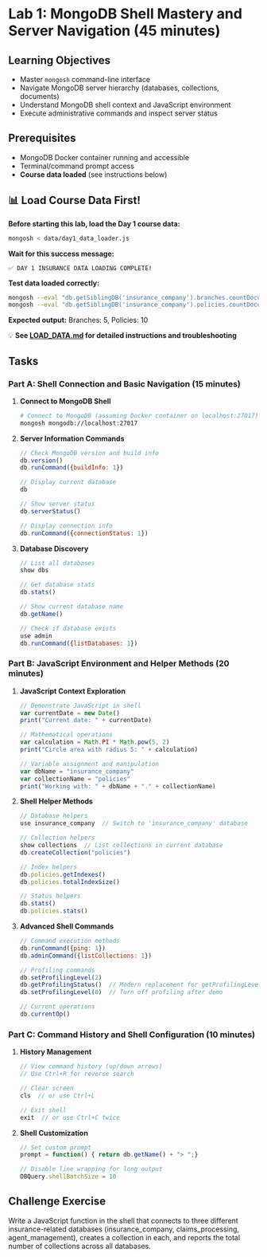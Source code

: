 # Lab 1: MongoDB Shell Mastery and Server Navigation (45 minutes)

## Learning Objectives
- Master `mongosh` command-line interface
- Navigate MongoDB server hierarchy (databases, collections, documents)
- Understand MongoDB shell context and JavaScript environment
- Execute administrative commands and inspect server status

## Prerequisites
- MongoDB Docker container running and accessible
- Terminal/command prompt access
- **Course data loaded** (see instructions below)

## 📊 Load Course Data First!

**Before starting this lab, load the Day 1 course data:**

```bash
mongosh < data/day1_data_loader.js
```

**Wait for this success message:**
```
✅ DAY 1 INSURANCE DATA LOADING COMPLETE!
```

**Test data loaded correctly:**
```bash
mongosh --eval "db.getSiblingDB('insurance_company').branches.countDocuments()"
mongosh --eval "db.getSiblingDB('insurance_company').policies.countDocuments()"
```

**Expected output:** Branches: 5, Policies: 10

💡 **See [LOAD_DATA.md](../LOAD_DATA.md) for detailed instructions and troubleshooting**

## Tasks

### Part A: Shell Connection and Basic Navigation (15 minutes)
1. **Connect to MongoDB Shell**
   ```bash
   # Connect to MongoDB (assuming Docker container on localhost:27017)
   mongosh mongodb://localhost:27017

   ```

2. **Server Information Commands**
   ```javascript
   // Check MongoDB version and build info
   db.version()
   db.runCommand({buildInfo: 1})

   // Display current database
   db

   // Show server status
   db.serverStatus()

   // Display connection info
   db.runCommand({connectionStatus: 1})
   ```

3. **Database Discovery**
   ```javascript
   // List all databases
   show dbs

   // Get database stats
   db.stats()

   // Show current database name
   db.getName()

   // Check if database exists
   use admin
   db.runCommand({listDatabases: 1})
   ```

### Part B: JavaScript Environment and Helper Methods (20 minutes)
1. **JavaScript Context Exploration**
   ```javascript
   // Demonstrate JavaScript in shell
   var currentDate = new Date()
   print("Current date: " + currentDate)

   // Mathematical operations
   var calculation = Math.PI * Math.pow(5, 2)
   print("Circle area with radius 5: " + calculation)

   // Variable assignment and manipulation
   var dbName = "insurance_company"
   var collectionName = "policies"
   print("Working with: " + dbName + "." + collectionName)
   ```

2. **Shell Helper Methods**
   ```javascript
   // Database helpers
   use insurance_company  // Switch to 'insurance_company' database

   // Collection helpers
   show collections  // List collections in current database
   db.createCollection("policies")

   // Index helpers
   db.policies.getIndexes()
   db.policies.totalIndexSize()

   // Status helpers
   db.stats()
   db.policies.stats()
   ```

3. **Advanced Shell Commands**
   ```javascript
   // Command execution methods
   db.runCommand({ping: 1})
   db.adminCommand({listCollections: 1})

   // Profiling commands
   db.setProfilingLevel(2)
   db.getProfilingStatus()  // Modern replacement for getProfilingLevel()
   db.setProfilingLevel(0)  // Turn off profiling after demo

   // Current operations
   db.currentOp()
   ```

### Part C: Command History and Shell Configuration (10 minutes)
1. **History Management**
   ```javascript
   // View command history (up/down arrows)
   // Use Ctrl+R for reverse search

   // Clear screen
   cls  // or use Ctrl+L

   // Exit shell
   exit  // or use Ctrl+C twice
   ```

2. **Shell Customization**
   ```javascript
   // Set custom prompt
   prompt = function() { return db.getName() + "> ";}

   // Disable line wrapping for long output
   DBQuery.shellBatchSize = 10
   ```

## Challenge Exercise
Write a JavaScript function in the shell that connects to three different insurance-related databases (insurance_company, claims_processing, agent_management), creates a collection in each, and reports the total number of collections across all databases.
